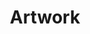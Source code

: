 ---
title: "Artwork"
posttitle: "Seasonal Mining: Maw Examination"
image: "xiu-4.png"
comment: "I tried to work out more detail in my background and spend my time wisely. I noticed how I keep overdoing it with the details in my backgrounds, so I took some inspiration from how Guild Wars 2 does their concept art."
categories: [xiunus]
tags: artwork
layout: artwork.njk
---